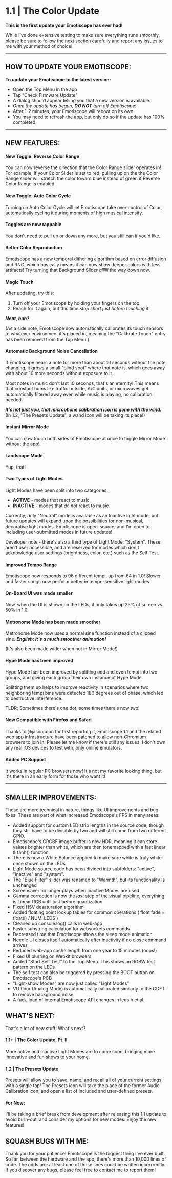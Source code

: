 
# 1.1 | The Color Update

**This is the first update your Emotiscope has ever had!** 

While I've done extensive testing to make sure everything runs smoothly, please be sure to follow the next section carefully and report any issues to me with your method of choice!

----

## HOW TO UPDATE YOUR EMOTISCOPE:

**To update your Emotiscope to the latest version:**

- Open the Top Menu in the app
- Tap "Check Firmware Update"
- A dialog should appear telling you that a new version is available.
- *Once the update has begun, **DO NOT** turn off Emotiscope!*
- After 1-2 minutes, your Emotiscope will reboot on its own.
- You may need to refresh the app, but only do so if the update has 100% completed.

----

## NEW FEATURES:

#### New Toggle: Reverse Color Range

You can now reverse the direction that the Color Range slider operates in! For example, if your Color Slider is set to red, pulling up on the the Color Range slider will stretch the color toward blue instead of green if Reverse Color Range is enabled.

#### New Toggle: Auto Color Cycle

Turning on Auto Color Cycle will let Emotiscope take over control of Color, automatically cycling it during moments of high musical intensity.

#### Toggles are now tappable

You don't need to pull up or down any more, but you still can if you'd like.

#### Better Color Reproduction

Emotiscope has a new temporal dithering algorithm based on error diffusion and RNG, which basically means it can now show deeper colors with less artifacts! Try turning that Background Slider *allllll* the way down now.

#### Magic Touch

After updating, try this:

1. Turn off your Emotiscope by holding your fingers on the top.
2. Reach for it again, but this time *stop short just before touching it.*

***Neat, huh?***

(As a side note, Emotiscope now automatically calibrates its touch sensors to whatever environment it's placed in, meaning the "Calibrate Touch" entry has been removed from the Top Menu.)

#### Automatic Background Noise Cancellation

If Emotiscope hears a note for more than about 10 seconds without the note changing, it grows a small "blind spot" where that note is, which goes away with about 10 more seconds without exposure to it.

Most notes in music don't last 10 seconds, that's an eternity! This means that constant hums like traffic outside, A/C units, or microwaves get automatically filtered away even while music is playing, no calibration needed.

***It's not just you, that microphone calibration icon is gone with the wind.*** (In 1.2, "The Presets Update", a wand icon will be taking its place!)

#### Instant Mirror Mode

You can now touch both sides of Emotiscope at once to toggle Mirror Mode without the app!

#### Landscape Mode

Yup, that!

#### Two Types of Light Modes

Light Modes have been split into two categories:

- **ACTIVE** - modes that react to music
- **INACTIVE** - modes that *do not* react to music

Currently, only "Neutral" mode is available as an Inactive light mode, but future updates will expand upon the possibilities for non-musical, decorative light modes. Emotiscope is open-source, and I'm open to including user-submitted modes in future updates!

Developer note - there's also a third type of Light Mode: "System". These aren't user accessible, and are reserved for modes which don't acknowledge user settings (brightness, color, etc.) such as the Self Test.

#### Improved Tempo Range

Emotiscope now responds to 96 different tempi, up from 64 in 1.0! Slower and faster songs now perform better in tempo-sensitive light modes.

#### On-Board UI was made smaller

Now, when the UI is shown on the LEDs, it only takes up 25% of screen vs. 50% in 1.0.

#### Metronome Mode has been made smoother

Metronome Mode now uses a normal sine function instead of a clipped sine. ***English: it's a much smoother animation!***

(It's also been made wider when not in Mirror Mode!)

#### Hype Mode has been improved

Hype Mode has been improved by splitting odd and even tempi into two groups, and giving each group their own instance of Hype Mode.

Splitting them up helps to improve reactivity in scenarios where two neighboring tempi bins were detected 180 degrees out of phase, which led to destructive interference.

TLDR; Sometimes there's one dot, some times there's now two!

#### Now Compatible with Firefox and Safari

Thanks to @jasoncoon for first reporting it, Emotiscope 1.1 and the related web app infrastructure have been patched to allow non-Chromium browsers to join in! Please let me know if there's still any issues, I don't own any real iOS devices to test with, only online emulators.

#### Added PC Support

It works in regular PC browsers now! It's not my favorite looking thing, but it's there in an early form for those who want it!

----

## SMALLER IMPROVEMENTS:

These are more technical in nature, things like UI improvements and bug fixes. These are part of what increased Emotiscope's FPS in many areas:

- Added support for custom LED strip lengths in the source code, though they still have to be divisible by two and will still come from two different GPIO.
- Emotiscope's CRGBF image buffer is now HDR, meaning it can store values brighter than white, which are then tonemapped with a fast linear & tanh() function.
- There is now a White Balance applied to make sure white is truly white once shown on the LEDs
- Light Mode source code has been divided into subfolders: "active", "inactive" and "system".
- The "Blue Filter" slider was renamed to "Warmth", but its functionality is unchanged
- Screensaver no longer plays when Inactive Modes are used
- Gamma correction is now the *last* step of the visual pipeline, everything is Linear RGB until just before quantization
- Fixed HSV desaturation algorithm
- Added floating point lookup tables for common operations ( float fade = float(i) / NUM_LEDS )
- Cleaned up console.log() calls in web-app
- Faster substring calculation for websockets commands
- Decreased time that Emotiscope shows the sleep mode animation
- Needle UI closes itself automatically after inactivity if no close command arrives
- Reduced web-app cache length from one year to 15 minutes (oops!)
- Fixed UI blurring on Webkit browsers
- Added "Start Self Test" to the Top Menu. This shows an RGBW test pattern on the LEDs 
- The self test can also be triggered by pressing the BOOT button on Emotiscope's PCB
- "Light-show Modes" are now just called "Light Modes"
- VU floor (Analog Mode) is automatically calibrated similarly to the GDFT to remove background noise
- A fuck-load of internal Emotiscope API changes in leds.h et al.

## WHAT'S NEXT:

That's a lot of new stuff! What's next?

#### 1.1+ | The Color Update, Pt. II

More active and inactive Light Modes are to come soon, bringing more innovative and fun shows to your home.

#### 1.2 | The Presets Update

Presets will allow you to save, name, and recall all of your current settings with a single tap! The Presets icon will take the place of the former Audio Calibration icon, and open a list of included and user-defined presets.

#### For Now:

I'll be taking a brief break from development after releasing this 1.1 update to avoid burn-out, and consider my options for new modes. Enjoy the new features!

## SQUASH BUGS WITH ME:

Thank you for your patience! Emotiscope is the biggest thing I've ever built. So far, between the hardware and the app, there's more than 10,000 lines of code. The odds are: at least one of those lines could be written incorrrectly. If you discover any bugs, please feel free to contact me to report them!